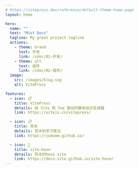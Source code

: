```yaml
---
# https://vitepress.dev/reference/default-theme-home-page
layout: home

hero:
  name: ""
  text: "Mist Docs"
  tagline: My great project tagline
  actions:
    - theme: brand
      text: 开发
      link: /sdoc/01-开发/
    - theme: alt
      text: 组件
      link: /sdoc/02-组件/
  image:
    src: /images/blog.svg
    alt: VitePress

features:
  - icon: 📋
    title: VitePress
    details: 由 Vite 和 Vue 驱动的静态站点生成器
    link: https://vitejs.cn/vitepress/

  - icon: 📋
    title: 苏木
    details: 苏木的学习笔记
    link: https://sumumm.github.io/

  - icon: 📝
    title: site-hexo
    details: 苏木的hexo site
    link: https://docs-site.github.io/site-hexo/
---
```


